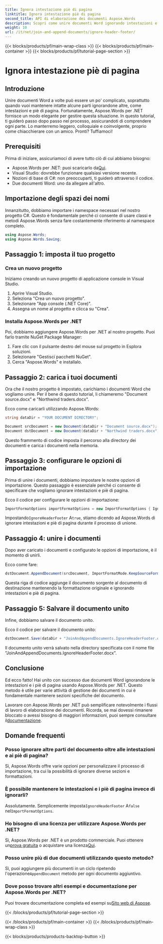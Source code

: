 ```yaml
---
title: Ignora intestazione piè di pagina
linktitle: Ignora intestazione piè di pagina
second_title: API di elaborazione dei documenti Aspose.Words
description: Scopri come unire documenti Word ignorando intestazioni e piè di pagina utilizzando Aspose.Words per .NET con questa guida dettagliata.
weight: 10
url: /it/net/join-and-append-documents/ignore-header-footer/
---
```


{{< blocks/products/pf/main-wrap-class >}}
{{< blocks/products/pf/main-container >}}
{{< blocks/products/pf/tutorial-page-section >}}

# Ignora intestazione piè di pagina

## Introduzione

Unire documenti Word a volte può essere un po' complicato, soprattutto quando vuoi mantenere intatte alcune parti ignorandone altre, come intestazioni e piè di pagina. Fortunatamente, Aspose.Words per .NET fornisce un modo elegante per gestire questa situazione. In questo tutorial, ti guiderò passo dopo passo nel processo, assicurandoti di comprendere ogni parte. Lo manterremo leggero, colloquiale e coinvolgente, proprio come chiacchierare con un amico. Pronti? Tuffiamoci!

## Prerequisiti

Prima di iniziare, assicuriamoci di avere tutto ciò di cui abbiamo bisogno:

-  Aspose.Words per .NET: puoi scaricarlo da[Qui](https://releases.aspose.com/words/net/).
- Visual Studio: dovrebbe funzionare qualsiasi versione recente.
- Nozioni di base di C#: non preoccuparti, ti guiderò attraverso il codice.
- Due documenti Word: uno da allegare all'altro.

## Importazione degli spazi dei nomi

Innanzitutto, dobbiamo importare i namespace necessari nel nostro progetto C#. Questo è fondamentale perché ci consente di usare classi e metodi Aspose.Words senza fare costantemente riferimento al namespace completo.

```csharp
using Aspose.Words;
using Aspose.Words.Saving;
```

## Passaggio 1: imposta il tuo progetto

### Crea un nuovo progetto

Iniziamo creando un nuovo progetto di applicazione console in Visual Studio.

1. Aprire Visual Studio.
2. Seleziona "Crea un nuovo progetto".
3. Selezionare "App console (.NET Core)".
4. Assegna un nome al progetto e clicca su "Crea".

### Installa Aspose.Words per .NET

Poi, dobbiamo aggiungere Aspose.Words per .NET al nostro progetto. Puoi farlo tramite NuGet Package Manager:

1. Fare clic con il pulsante destro del mouse sul progetto in Esplora soluzioni.
2. Selezionare "Gestisci pacchetti NuGet".
3. Cerca "Aspose.Words" e installalo.

## Passaggio 2: carica i tuoi documenti

Ora che il nostro progetto è impostato, carichiamo i documenti Word che vogliamo unire. Per il bene di questo tutorial, li chiameremo "Document source.docx" e "Northwind traders.docx".

Ecco come caricarli utilizzando Aspose.Words:

```csharp
string dataDir = "YOUR DOCUMENT DIRECTORY";

Document srcDocument = new Document(dataDir + "Document source.docx");
Document dstDocument = new Document(dataDir + "Northwind traders.docx");
```

Questo frammento di codice imposta il percorso alla directory dei documenti e carica i documenti nella memoria.

## Passaggio 3: configurare le opzioni di importazione

Prima di unire i documenti, dobbiamo impostare le nostre opzioni di importazione. Questo passaggio è essenziale perché ci consente di specificare che vogliamo ignorare intestazioni e piè di pagina.

Ecco il codice per configurare le opzioni di importazione:

```csharp
ImportFormatOptions importFormatOptions = new ImportFormatOptions { IgnoreHeaderFooter = true };
```

 Impostando`IgnoreHeaderFooter` A`true`, stiamo dicendo ad Aspose.Words di ignorare intestazioni e piè di pagina durante il processo di unione.

## Passaggio 4: unire i documenti

Dopo aver caricato i documenti e configurato le opzioni di importazione, è il momento di unirli.

Ecco come fare:

```csharp
dstDocument.AppendDocument(srcDocument, ImportFormatMode.KeepSourceFormatting, importFormatOptions);
```

Questa riga di codice aggiunge il documento sorgente al documento di destinazione mantenendo la formattazione originale e ignorando intestazioni e piè di pagina.

## Passaggio 5: Salvare il documento unito

Infine, dobbiamo salvare il documento unito. 

Ecco il codice per salvare il documento unito:

```csharp
dstDocument.Save(dataDir + "JoinAndAppendDocuments.IgnoreHeaderFooter.docx");
```

Il documento unito verrà salvato nella directory specificata con il nome file "JoinAndAppendDocuments.IgnoreHeaderFooter.docx".

## Conclusione

Ed ecco fatto! Hai unito con successo due documenti Word ignorandone le intestazioni e i piè di pagina usando Aspose.Words per .NET. Questo metodo è utile per varie attività di gestione dei documenti in cui è fondamentale mantenere sezioni specifiche del documento.

Lavorare con Aspose.Words per .NET può semplificare notevolmente i flussi di lavoro di elaborazione dei documenti. Ricorda, se mai dovessi rimanere bloccato o avessi bisogno di maggiori informazioni, puoi sempre consultare il[documentazione](https://reference.aspose.com/words/net/).

## Domande frequenti

### Posso ignorare altre parti del documento oltre alle intestazioni e ai piè di pagina?

Sì, Aspose.Words offre varie opzioni per personalizzare il processo di importazione, tra cui la possibilità di ignorare diverse sezioni e formattazioni.

### È possibile mantenere le intestazioni e i piè di pagina invece di ignorarli?

 Assolutamente. Semplicemente imposta`IgnoreHeaderFooter` A`false` nel`ImportFormatOptions`.

### Ho bisogno di una licenza per utilizzare Aspose.Words per .NET?

 Sì, Aspose.Words per .NET è un prodotto commerciale. Puoi ottenere un[prova gratuita](https://releases.aspose.com/) o acquistare una licenza[Qui](https://purchase.aspose.com/buy).

### Posso unire più di due documenti utilizzando questo metodo?

 Sì, puoi aggiungere più documenti in un ciclo ripetendo l'operazione`AppendDocument` metodo per ogni documento aggiuntivo.

### Dove posso trovare altri esempi e documentazione per Aspose.Words per .NET?

 Puoi trovare documentazione completa ed esempi su[Sito web di Aspose](https://reference.aspose.com/words/net/).

{{< /blocks/products/pf/tutorial-page-section >}}

{{< /blocks/products/pf/main-container >}}
{{< /blocks/products/pf/main-wrap-class >}}

{{< blocks/products/products-backtop-button >}}
